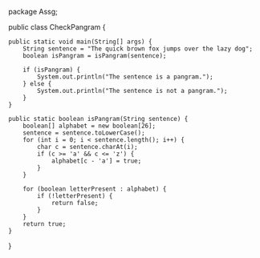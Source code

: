 package Assg;

public class CheckPangram {

	public static void main(String[] args) {
		String sentence = "The quick brown fox jumps over the lazy dog";
		boolean isPangram = isPangram(sentence);

		if (isPangram) {
			System.out.println("The sentence is a pangram.");
		} else {
			System.out.println("The sentence is not a pangram.");
		}
	}

	public static boolean isPangram(String sentence) {
		boolean[] alphabet = new boolean[26];
		sentence = sentence.toLowerCase();
		for (int i = 0; i < sentence.length(); i++) {
			char c = sentence.charAt(i);
			if (c >= 'a' && c <= 'z') {
				alphabet[c - 'a'] = true;
			}
		}

		for (boolean letterPresent : alphabet) {
			if (!letterPresent) {
				return false;
			}
		}
		return true;
	}
}
